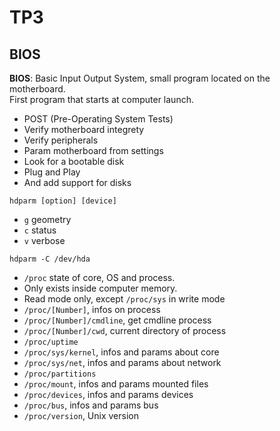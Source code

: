 # TP3

## BIOS

**BIOS**: Basic Input Output System, small program located on the motherboard.     
First program that starts at computer launch.     
- POST (Pre-Operating System Tests)
- Verify motherboard integrety 
- Verify peripherals 
- Param motherboard from settings
- Look for a bootable disk 
- Plug and Play 
- And add support for disks

`hdparm [option] [device]`     
- `g` geometry 
- `c` status
- `v` verbose 
      
`hdparm -C /dev/hda`

- `/proc` state of core, OS and process.
- Only exists inside computer memory.
- Read mode only, except `/proc/sys` in write mode
- `/proc/[Number]`, infos on process
- `/proc/[Number]/cmdline`, get cmdline process
- `/proc/[Number]/cwd`, current directory of process
- `/proc/uptime`
- `/proc/sys/kernel`, infos and params about core
- `/proc/sys/net`, infos and params about network
- `/proc/partitions`
- `/proc/mount`, infos and params mounted files
- `/proc/devices`, infos and params devices
- `/proc/bus`, infos and params bus
- `/proc/version`, Unix version

